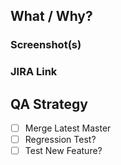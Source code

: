 ## What / Why?
### Screenshot(s)
### JIRA Link
## QA Strategy
- [ ] Merge Latest Master
- [ ] Regression Test?
- [ ] Test New Feature?
